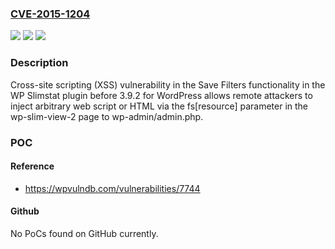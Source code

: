 ### [CVE-2015-1204](https://cve.mitre.org/cgi-bin/cvename.cgi?name=CVE-2015-1204)
![](https://img.shields.io/static/v1?label=Product&message=n%2Fa&color=blue)
![](https://img.shields.io/static/v1?label=Version&message=n%2Fa&color=blue)
![](https://img.shields.io/static/v1?label=Vulnerability&message=n%2Fa&color=brighgreen)

### Description

Cross-site scripting (XSS) vulnerability in the Save Filters functionality in the WP Slimstat plugin before 3.9.2 for WordPress allows remote attackers to inject arbitrary web script or HTML via the fs[resource] parameter in the wp-slim-view-2 page to wp-admin/admin.php.

### POC

#### Reference
- https://wpvulndb.com/vulnerabilities/7744

#### Github
No PoCs found on GitHub currently.

